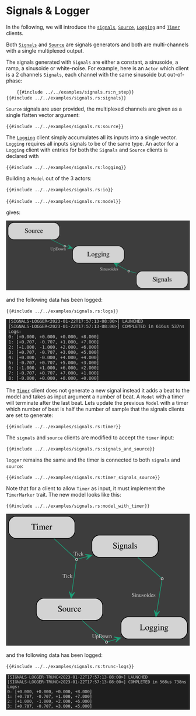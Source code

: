 # Signals & Logger

In the following, we will introduce the [`signals`][signals], [`Source`][source], [`Logging`][logging] and [`Timer`][timer] clients.

Both [`Signals`][signals] and [`Source`][source] are signals generators and
both are multi-channels with a single multiplexed output.

The signals generated with `Signals` are either a constant, a sinusoide, a ramp, a sinusoide or white-noise. For example, here is an `Actor` which client is a 2 channels `Signals`, each channel with the same sinusoide but out-of-phase:
```rust,no_run,noplayground
    {{#include ../../examples/signals.rs:n_step}}
{{#include ../../examples/signals.rs:signals}}
```

`Source` signals are user provided, the multiplexed channels are given as a single flatten vector argument:
```rust,no_run,noplayground
{{#include ../../examples/signals.rs:source}}
```

The [`Logging`][logging] client simply accumulates all its inputs into a single vector. `Logging` requires all inputs signals to be of the same type. 
An actor for a `Logging` client with entries for both the `Signals` and `Source` clients is declared with
```rust,no_run,noplayground
{{#include ../../examples/signals.rs:logging}}
```

Building a `Model` out of the 3 actors:
```rust,no_run,noplayground
{{#include ../../examples/signals.rs:io}}

{{#include ../../examples/signals.rs:model}}
```
gives:

![Signals & Loggers Model](signals-logger.dot.svg)

and the following data has been logged:
```rust,no_run,noplayground
{{#include ../../examples/signals.rs:logs}}
```
![Signals & Loggers Model output](sig-log_out1.png)

The [`Timer`][timer] client does not generate a new signal instead it adds a beat to the model and takes as input argument a number of beat. 
A `Model` with a timer will terminate after the last beat.
Lets update the previous `Model` with a timer which number of beat is half the number of sample that the signals clients are set to generate:
```rust,no_run,noplayground
{{#include ../../examples/signals.rs:timer}}
```
The `signals` and `source` clients are modified to accept the `timer` input:
```rust,no_run,noplayground
{{#include ../../examples/signals.rs:signals_and_source}}
```
`logger` remains the same and the timer is connected to both `signals` and `source`:
```rust,no_run,noplayground
{{#include ../../examples/signals.rs:timer_signals_source}}
```
Note that for a client to allow `Timer` as input, it must implement the `TimerMarker` trait.
The new model looks like this:
```rust,no_run,noplayground
{{#include ../../examples/signals.rs:model_with_timer}}
```
![Signals & Loggers Model](signals-logger-trunc.dot.svg)

and the following data has been logged:
```rust,no_run,noplayground
{{#include ../../examples/signals.rs:trunc-logs}}
```
![Signals & Loggers Model output](sig-log_out2.png)

[signals]: https://docs.rs/gmt_dos-actors/latest/gmt_dos_actors/clients/struct.Signals.html
[source]: https://docs.rs/gmt_dos-actors/latest/gmt_dos_actors/clients/struct.Source.html
[logging]: https://docs.rs/gmt_dos-actors/latest/gmt_dos_actors/clients/struct.Logging.html
[timer]: file:///media/rconan/projects/target/doc/gmt_dos_actors/clients/struct.Timer.html